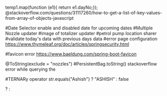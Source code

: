temp1.map(function (e1){ return e1.dayNo;});
@stackoverflow.com/questions/31117260/how-to-get-a-list-of-key-values-from-array-of-objects-javascript

#Date Selector enable and disabled date for upcoming dates
#Multiple Nozzle updater
#image of totalizer updater
#petrol pump location sharer
#validate today's data with previous days data
#error page configuration
https://www.thymeleaf.org/doc/articles/springsecurity.html

#favicon error
https://www.baeldung.com/spring-boot-favicon

@ToString(exclude = "nozzles")
#PersistentBag.toString() stackoverflow error while querying the

#TERNARy operator 
 str.equals("Ashish") ? "ASHISH" : false
 
 <expression> ? <if true> : <if false>